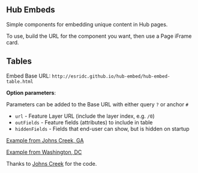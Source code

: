 ## Hub Embeds

Simple components for embedding unique content in Hub pages.

To use, build the URL for the component you want, then use a Page iFrame card.

## Tables

Embed Base URL: `http://esridc.github.io/hub-embed/hub-embed-table.html`



**Option parameters**:

Parameters can be added to the Base URL with either query `?` or anchor `#`

- `url` - Feature Layer URL (include the layer index, e.g. `/0`)
- `outFields` - Feature fields (attributes) to include in table
- `hiddenFields` - Fields that end-user can show, but is hidden on startup


[Example from Johns Creek, GA](http://esridc.github.io/hub-embed/hub-embed-table.html#url=https://services1.arcgis.com/bqfNVPUK3HOnCFmA/arcgis/rest/services/Financial_Expenditures/FeatureServer/0/&outFields=FiscalYear,FiscalYearPeriod,ServiceCode,FundName,DepartmentCode,Department,ProgramCode,Program,SequenceCode,FunctionDesc,ExpenseCategory,FundType,Vendor,VendorID,VendorZip,PaymentID,PaymentMethod,PaymentDate,PaymentStatus,InvoiceID,InvoiceDate,DraftAmount,CreditAmount,Amount,Description,ExpenseType,PaymentMonth,PaymentMonthYear&hiddenFields=FID,C_Seq,Street,OBJECTID)

[Example from Washington, DC](https://maps2.dcgis.dc.gov/dcgis/rest/services/FEEDS/MPD/MapServer/0#outFields=*&hiddenFields=OBJECTID,CCN)



Thanks to [Johns Creek](http://datahub.johnscreekga.gov/) for the code.
